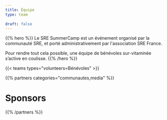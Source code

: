 ```yaml
---
title: Équipe
type: team
   
draft: false
---
```


{{% hero %}}
Le SRE SummerCamp est un événement organisé par la communauté SRE, et porté administrativement par l'association SRE France.

Pour rendre tout cela possible, une équipe de bénévoles sur-vitaminée s’active en coulisse.
{{% /hero %}}

<!-- ... -->

{{< teams types="volunteers=Bénévoles" >}}

<!-- ... -->

{{% partners categories="communautes,media" %}}
# Sponsors
{{% /partners %}}
